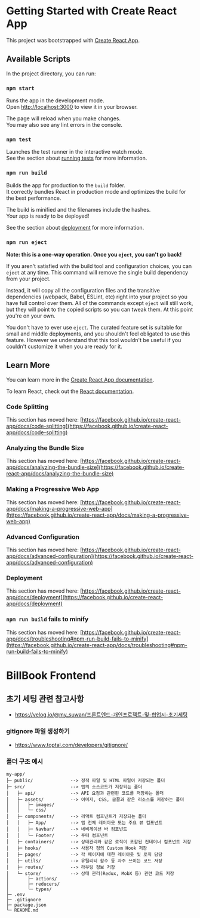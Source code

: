 # Getting Started with Create React App

This project was bootstrapped with [Create React App](https://github.com/facebook/create-react-app).

## Available Scripts

In the project directory, you can run:

### `npm start`

Runs the app in the development mode.\
Open [http://localhost:3000](http://localhost:3000) to view it in your browser.

The page will reload when you make changes.\
You may also see any lint errors in the console.

### `npm test`

Launches the test runner in the interactive watch mode.\
See the section about [running tests](https://facebook.github.io/create-react-app/docs/running-tests) for more information.

### `npm run build`

Builds the app for production to the `build` folder.\
It correctly bundles React in production mode and optimizes the build for the best performance.

The build is minified and the filenames include the hashes.\
Your app is ready to be deployed!

See the section about [deployment](https://facebook.github.io/create-react-app/docs/deployment) for more information.

### `npm run eject`

**Note: this is a one-way operation. Once you `eject`, you can't go back!**

If you aren't satisfied with the build tool and configuration choices, you can `eject` at any time. This command will remove the single build dependency from your project.

Instead, it will copy all the configuration files and the transitive dependencies (webpack, Babel, ESLint, etc) right into your project so you have full control over them. All of the commands except `eject` will still work, but they will point to the copied scripts so you can tweak them. At this point you're on your own.

You don't have to ever use `eject`. The curated feature set is suitable for small and middle deployments, and you shouldn't feel obligated to use this feature. However we understand that this tool wouldn't be useful if you couldn't customize it when you are ready for it.

## Learn More

You can learn more in the [Create React App documentation](https://facebook.github.io/create-react-app/docs/getting-started).

To learn React, check out the [React documentation](https://reactjs.org/).

### Code Splitting

This section has moved here: [https://facebook.github.io/create-react-app/docs/code-splitting](https://facebook.github.io/create-react-app/docs/code-splitting)

### Analyzing the Bundle Size

This section has moved here: [https://facebook.github.io/create-react-app/docs/analyzing-the-bundle-size](https://facebook.github.io/create-react-app/docs/analyzing-the-bundle-size)

### Making a Progressive Web App

This section has moved here: [https://facebook.github.io/create-react-app/docs/making-a-progressive-web-app](https://facebook.github.io/create-react-app/docs/making-a-progressive-web-app)

### Advanced Configuration

This section has moved here: [https://facebook.github.io/create-react-app/docs/advanced-configuration](https://facebook.github.io/create-react-app/docs/advanced-configuration)

### Deployment

This section has moved here: [https://facebook.github.io/create-react-app/docs/deployment](https://facebook.github.io/create-react-app/docs/deployment)

### `npm run build` fails to minify

This section has moved here: [https://facebook.github.io/create-react-app/docs/troubleshooting#npm-run-build-fails-to-minify](https://facebook.github.io/create-react-app/docs/troubleshooting#npm-run-build-fails-to-minify)
  
    
      
# BillBook Frontend  
  
## 초기 세팅 관련 참고사항  
- https://velog.io/@my_suwan/프론트엔드-개인프로젝트-및-협업시-초기세팅  
  
### gitignore 파일 생성하기  
- https://www.toptal.com/developers/gitignore/  
  
### 폴더 구조 예시  
```
my-app/
├─ public/              --> 정적 파일 및 HTML 파일이 저장되는 폴더
├─ src/                 --> 앱의 소스코드가 저장되는 폴더
│   ├─ api/             --> API 요청과 관련된 코드를 저장하는 폴더
│   ├─ assets/          --> 이미지, CSS, 글꼴과 같은 리소스를 저장하는 폴더
│   │   ├─ images/  
│   │   └─ css/      
│   ├─ components/      --> 리액트 컴포넌트가 저장되는 폴더 
│   │   ├─ App/         --> 앱 전체 레이아웃 또는 주요 뷰 컴포넌트
│   │   ├─ Navbar/      --> 네비게이션 바 컴포넌트
│   │   └─ Footer/      --> 푸터 컴포넌트
│   ├─ containers/      --> 상태관리와 같은 로직이 포함된 컨테이너 컴포넌트 저장
│   ├─ hooks/           --> 사용자 정의 Custom Hook 저장
│   ├─ pages/           --> 각 페이지에 대한 레이아웃 및 로직 담당
│   ├─ utils/           --> 유틸리티 함수 등 자주 쓰이는 코드 저장
│   ├─ routes/          --> 라우팅 정보 저장
│   └─ store/           --> 상태 관리(Redux, MobX 등) 관련 코드 저장
│       ├─ actions/
│       ├─ reducers/
│       └─ types/
├─ .env
├─ .gitignore
├─ package.json
└─ README.md
```
  